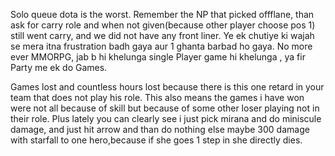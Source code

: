 


Solo queue dota is the worst. Remember the NP that picked offflane, than ask for carry role and when not given(because other player choose pos 1) still went carry, and we did not have any front liner. Ye ek chutiye ki wajah se mera itna frustration badh gaya aur 1 ghanta barbad ho gaya.
No more ever MMORPG, jab b hi khelunga single Player game hi khelunga , ya fir Party me ek do Games.

Games lost and countless hours lost because there is this one retard in your team that does not play his role. This also means  the games i have won were not all because of skill but because of some other loser playing not in their role. Plus lately you can clearly see i just pick mirana and do miniscule damage, and just hit arrow and than do nothing else maybe 300 damage with starfall to one hero,because if she goes 1 step in she directly dies. 
